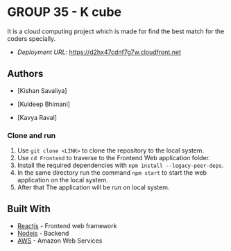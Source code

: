 # GROUP 35 - K cube

It is a cloud computing project which is made for find the best match for the coders specially.

- _Deployment URL_: https://d2hx47cdnf7g7w.cloudfront.net

## Authors

- [Kishan Savaliya]

- [Kuldeep Bhimani]

- [Kavya Raval]

### Clone and run

1. Use `git clone <LINK>` to clone the repository to the local system.
2. Use `cd Frontend` to traverse to the Frontend Web application folder.
3. Install the required dependencies with `npm install --legacy-peer-deps`.
4. In the same directory run the command `npm start` to start the web application on the local system.
5. After that The application will be run on local system.

## Built With

- [Reactjs](https://reactjs.org/) - Frontend web framework
- [Nodejs](https://nodejs.org/en/) - Backend
- [AWS](https://aws.amazon.com/) - Amazon Web Services
